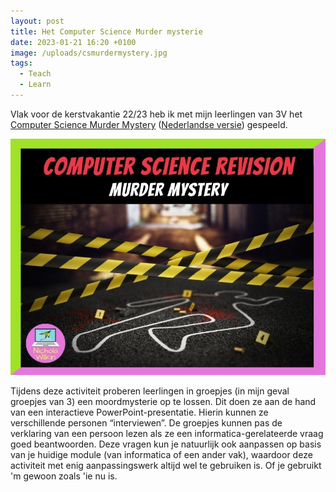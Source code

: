 ```yaml
---
layout: post
title: Het Computer Science Murder mysterie
date: 2023-01-21 16:20 +0100
image: /uploads/csmurdermystery.jpg
tags:
  - Teach
  - Learn
---
```


Vlak voor de kerstvakantie 22/23 heb ik met mijn leerlingen van 3V het [Computer Science Murder Mystery](https://www.tes.com/teaching-resource/computer-science-murder-mystery-activity-12092661) ([Nederlandse versie](https://drive.google.com/drive/folders/1VftaDFtOc3HfphvLh0jZan-8u9REgatb)) gespeeld.

![Computer Science Murder Mystery](/uploads/csmurdermystery.jpg)

Tijdens deze activiteit proberen leerlingen in groepjes (in mijn geval groepjes van 3) een moordmysterie op te lossen. Dit doen ze aan de hand van een interactieve PowerPoint-presentatie. Hierin kunnen ze verschillende personen “interviewen”. De groepjes kunnen pas de verklaring van een persoon lezen als ze een informatica-gerelateerde vraag goed beantwoorden. Deze vragen kun je natuurlijk ook aanpassen op basis van je huidige module (van informatica of een ander vak), waardoor deze activiteit met enig aanpassingswerk altijd wel te gebruiken is. Of je gebruikt 'm gewoon zoals 'ie nu is.